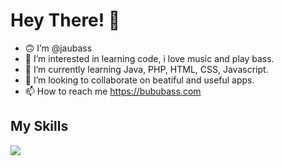 # Hey There! 👋

- :upside_down_face: I’m @jaubass
- 👀 I’m interested in learning code, i love music and play bass.
- 🌱 I’m currently learning Java, PHP, HTML, CSS, Javascript.
- 💞️ I’m looking to collaborate on beatiful and useful apps.
- 📫 How to reach me https://bububass.com

## My Skills

<p align="left">
    <img src="https://skillicons.dev/icons?i=js,nodejs,html,css,php,sass,gulp,java,vscode,ai,ps,wordpress,mysql,github,postman" />
  </a>
</p>
<!---
jaubass/jaubass is a ✨ special ✨ repository because its `README.md` (this file) appears on your GitHub profile.
You can click the Preview link to take a look at your changes.
--->
